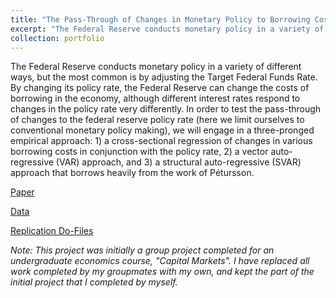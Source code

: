 ```yaml
---
title: "The Pass-Through of Changes in Monetary Policy to Borrowing Costs"
excerpt: "The Federal Reserve conducts monetary policy in a variety of different ways, but the most common is by adjusting the Target Federal Funds Rate. By changing its policy rate, the Federal Reserve can change the costs of borrowing in the economy, although different interest rates respond to changes in the policy rate very differently. In order to test the pass-through of changes to the federal reserve policy rate (here we limit ourselves to conventional monetary policy making), we will engage in a three-pronged empirical approach: 1) a cross-sectional regression of changes in various borrowing costs in conjunction with the policy rate, 2) a vector auto-regressive (VAR) approach, and 3) a structural auto-regressive (SVAR) approach that borrows heavily from the work of Pétursson."
collection: portfolio
---
```

The Federal Reserve conducts monetary policy in a variety of different ways, but the most common is by adjusting the Target Federal Funds Rate. By changing its policy rate, the Federal Reserve can change the costs of borrowing in the economy, although different interest rates respond to changes in the policy rate very differently. In order to test the pass-through of changes to the federal reserve policy rate (here we limit ourselves to conventional monetary policy making), we will engage in a three-pronged empirical approach: 1) a cross-sectional regression of changes in various borrowing costs in conjunction with the policy rate, 2) a vector auto-regressive (VAR) approach, and 3) a structural auto-regressive (SVAR) approach that borrows heavily from the work of Pétursson.

[Paper](https://github.com/dkposthumus/danielposthumus.github.io/blob/581213813d0900a241f2d57cbe8066b0f3921bc4/_portfolio/pass-through_2022/final_paper.pdf)

[Data](https://github.com/dkposthumus/danielposthumus.github.io/tree/34bfdae58f4927741d93df5ed24076d06d3619a2/_portfolio/pass-through_2022/data)

[Replication Do-Files](https://github.com/dkposthumus/danielposthumus.github.io/tree/34bfdae58f4927741d93df5ed24076d06d3619a2/_portfolio/pass-through_2022/code)

*Note: This project was initially a group project completed for an undergraduate economics course, "Capital Markets". I have replaced all work completed by my groupmates with my own, and kept the part of the initial project that I completed by myself.*